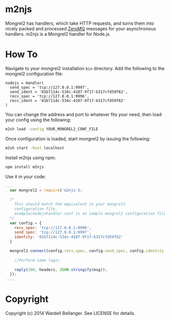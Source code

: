 # m2njs

Mongrel2 has handlers, which take HTTP requests, and turns them into nicely packed and processed [ZeroMQ](http://www.zeromq.org/intro:get-the-software) messages for your asynchronous handlers. m2njs is a Mongrel2 handler for Node.js.

# How To

Navigate to your mongrel2 installation `bin` directory. Add the following to the mongrel2 configuration file:

```config
nodejs = Handler(
  send_spec = 'tcp://127.0.0.1:9997',
  send_ident = '81b7114c-534c-4107-9f17-b317cfd59f62',
  recv_spec = 'tcp://127.0.0.1:9996',
  recv_ident = '81b7114c-534c-4107-9f17-b317cfd59f62'
)
```
You can change the address and port to whatever fits your need, then load your config using the following:

```bash
m2sh load -config YOUR_MONGREL2_CONF_FILE
```

Once configuration is loaded, start mongrel2 by issuing the following:

```bash
m2sh start -host localhost
```

Install m2njs using npm:

```bash
npm install m2njs
```

Use it in your code:

```javascript
...
  var mongrel2 = require('m2njs');

  /*
    This should match the equivalent in your mongrel2 
    configuration file.
    example/nodejshandler.conf is an sample mongrel2 configuration file.
  */
  var config = {
    recv_spec: 'tcp://127.0.0.1:9996',
    send_spec: 'tcp://127.0.0.1:9997',
    identity: '81b7114c-534c-4107-9f17-b317cfd59f62'
  }

  mongrel2.connect(config.recv_spec, config.send_spec, config.identity, function(msg, reply) {
    
    //Perform some logic
    
    reply(200, headers, JSON.stringify(msg));
  });
....
```

# Copyright

Copyright (c) 2014 Wardell Bellanger. See LICENSE for details.
